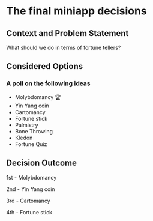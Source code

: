 # The final miniapp decisions

## Context and Problem Statement

What should we do in terms of fortune tellers? 


## Considered Options
### A poll on the following ideas
- Molybdomancy :trophy:
- Yin Yang coin
- Cartomancy
- Fortune stick
- Palmistry
- Bone Throwing
- Kledon
- Fortune Quiz

## Decision Outcome


1st - Molybdomancy

2nd - Yin Yang coin

3rd - Cartomancy

4th - Fortune stick